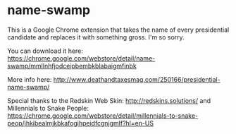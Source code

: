 # name-swamp
This is a Google Chrome extension that takes the name of every presidential candidate and replaces it with something gross. I'm so sorry.

You can download it here: https://chrome.google.com/webstore/detail/name-swamp/mmllnhfjodceipbembkblabaigmfinbk

More info here: http://www.deathandtaxesmag.com/250166/presidential-name-swamp/

Special thanks to the Redskin Web Skin: http://redskins.solutions/
and Millennials to Snake People: https://chrome.google.com/webstore/detail/millennials-to-snake-peop/jhkibealmjkbkafogihpeidfcgnigmlf?hl=en-US
